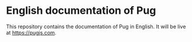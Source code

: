# English documentation of Pug

This repository contains the documentation of Pug in English. It will be live at https://pugjs.com.

